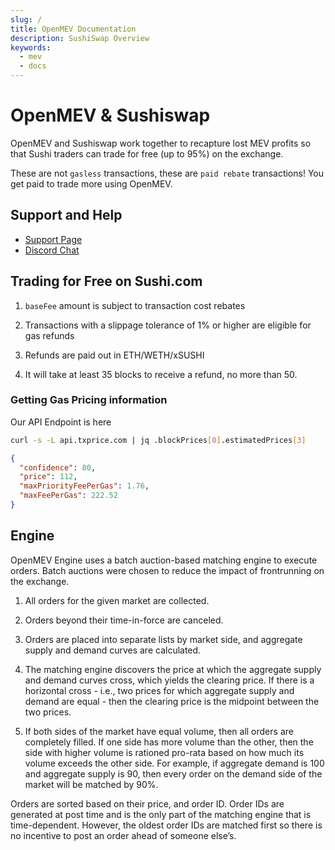 ```yaml
---
slug: /
title: OpenMEV Documentation
description: SushiSwap Overview
keywords:
  - mev
  - docs
---
```



# OpenMEV & Sushiswap

OpenMEV and Sushiswap work together to recapture lost MEV profits so that Sushi
traders can trade for free (up to 95%) on the exchange.

These are not `gasless` transactions, these are `paid rebate` transactions! You
get paid to trade more using OpenMEV.

## Support and Help

- [Support Page](https://openmev.page.link/support)
- [Discord Chat](https://openmev.page.link/support-chat)

## Trading for Free on Sushi.com

1. `baseFee` amount is subject to transaction cost rebates

2. Transactions with a slippage tolerance of 1% or higher are eligible for gas
   refunds

3. Refunds are paid out in ETH/WETH/xSUSHI

4. It will take at least 35 blocks to receive a refund, no more than 50.

### Getting Gas Pricing information

Our API Endpoint is here

```bash
curl -s -L api.txprice.com | jq .blockPrices[0].estimatedPrices[3]
```

```json
{
  "confidence": 80,
  "price": 112,
  "maxPriorityFeePerGas": 1.76,
  "maxFeePerGas": 222.52
}
```

## Engine

OpenMEV Engine uses a batch auction-based matching engine to execute orders.
Batch auctions were chosen to reduce the impact of frontrunning on the exchange.

1. All orders for the given market are collected.

2. Orders beyond their time-in-force are canceled.

3. Orders are placed into separate lists by market side, and aggregate supply
   and demand curves are calculated.

4. The matching engine discovers the price at which the aggregate supply and
   demand curves cross, which yields the clearing price. If there is a
   horizontal cross - i.e., two prices for which aggregate supply and demand are
   equal - then the clearing price is the midpoint between the two prices.

5. If both sides of the market have equal volume, then all orders are completely
   filled. If one side has more volume than the other, then the side with higher
   volume is rationed pro-rata based on how much its volume exceeds the other
   side. For example, if aggregate demand is 100 and aggregate supply is 90,
   then every order on the demand side of the market will be matched by 90%.

Orders are sorted based on their price, and order ID. Order IDs are generated at
post time and is the only part of the matching engine that is time-dependent.
However, the oldest order IDs are matched first so there is no incentive to post
an order ahead of someone else’s.
